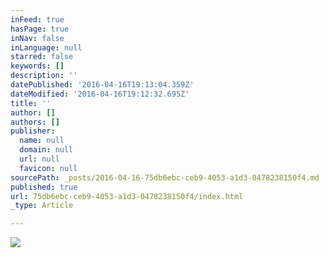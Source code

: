 ```yaml
---
inFeed: true
hasPage: true
inNav: false
inLanguage: null
starred: false
keywords: []
description: ''
datePublished: '2016-04-16T19:13:04.359Z'
dateModified: '2016-04-16T19:12:32.695Z'
title: ''
author: []
authors: []
publisher:
  name: null
  domain: null
  url: null
  favicon: null
sourcePath: _posts/2016-04-16-75db6ebc-ceb9-4053-a1d3-0478238150f4.md
published: true
url: 75db6ebc-ceb9-4053-a1d3-0478238150f4/index.html
_type: Article

---
```

![](https://the-grid-user-content.s3-us-west-2.amazonaws.com/779c3ad1-f00c-4b0e-9068-2077f3be18fa.jpg)